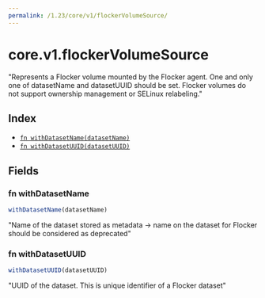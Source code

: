 ```yaml
---
permalink: /1.23/core/v1/flockerVolumeSource/
---
```


# core.v1.flockerVolumeSource

"Represents a Flocker volume mounted by the Flocker agent. One and only one of datasetName and datasetUUID should be set. Flocker volumes do not support ownership management or SELinux relabeling."

## Index

* [`fn withDatasetName(datasetName)`](#fn-withdatasetname)
* [`fn withDatasetUUID(datasetUUID)`](#fn-withdatasetuuid)

## Fields

### fn withDatasetName

```ts
withDatasetName(datasetName)
```

"Name of the dataset stored as metadata -> name on the dataset for Flocker should be considered as deprecated"

### fn withDatasetUUID

```ts
withDatasetUUID(datasetUUID)
```

"UUID of the dataset. This is unique identifier of a Flocker dataset"
